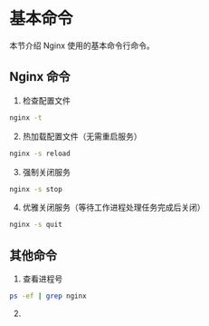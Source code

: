 # 基本命令

本节介绍 Nginx 使用的基本命令行命令。

## Nginx 命令

1. 检查配置文件

```bash
nginx -t
```

2. 热加载配置文件（无需重启服务）

```bash
nginx -s reload
```

3. 强制关闭服务

```bash
nginx -s stop
```

4. 优雅关闭服务（等待工作进程处理任务完成后关闭）

```bash
nginx -s quit
```

## 其他命令

1. 查看进程号

```bash
ps -ef | grep nginx
```
2. 